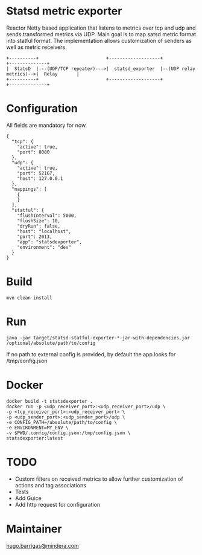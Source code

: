 Statsd metric exporter
======================

Reactor Netty based application that listens to metrics over tcp and udp and sends transformed metrics via UDP.
Main goal is to map satsd metric format into statful format. The implementation allows customization of senders as well
as metric receivers.

    +----------+                         +-------------------+                        +--------------+
    |  StatsD  |---(UDP/TCP repeater)--->|  statsd_exporter  |--(UDP relay metrics)-->|  Relay       |
    +----------+                         +-------------------+                        +--------------+

Configuration
=============
All fields are mandatory for now.

    {
      "tcp": {
        "active": true,
        "port": 8080
      },
      "udp": {
        "active": true,
        "port": 52167,
        "host": 127.0.0.1
      },
      "mappings": [
        {
        }
      ],
      "statful": {
        "flushInterval": 5000,
        "flushSize": 10,
        "dryRun": false,
        "host": "localhost",
        "port": 2013,
        "app": "statsdexporter",
        "environment": "dev"
      }
    }

Build
=====
    mvn clean install

Run
=====
    java -jar target/statsd-statful-exporter-*-jar-with-dependencies.jar /optional/absolute/path/to/config
    
If no path to external config is provided, by default the app looks for /tmp/config.json
    
Docker
======

    docker build -t statsdexporter .
    docker run -p <udp_receiver_port>:<udp_receiver_port>/udp \ 
    -p <tcp_receiver_port>:<udp_receiver_port> \ 
    -p <udp_sender_port>:<udp_sender_port>/udp \
    -e CONFIG_PATH=/absolute/path/to/config \
    -e ENVIRONMENT=MY_ENV \
    -v $PWD/.config/config.json:/tmp/config.json \
    statsdexporter:latest

TODO
====

- Custom filters on received metrics to allow further customization of actions and tag associations
- Tests
- Add Guice
- Add http request for configuration

Maintainer
==========
hugo.barrigas@mindera.com
